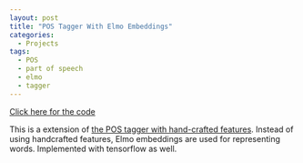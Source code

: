 ```yaml
---
layout: post
title: "POS Tagger With Elmo Embeddings"
categories:
  - Projects
tags:
  - POS
  - part of speech
  - elmo
  - tagger
---
```


[Click here for the code](https://github.com/kazzyabe/POS_Elmo)

This is a extension of [the POS tagger with hand-crafted features](/hydeout/projects/2021/01/13/projects-hand.html). Instead of using handcrafted features, Elmo embeddings are used for representing words. Implemented with tensorflow as well.